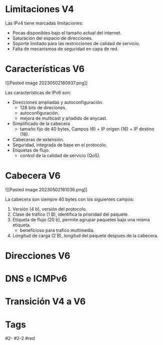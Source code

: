 # Limitaciones V4
Las IPv4 tiene marcadas limitaciones:
- Pocas disponibles bajo el tamaño actual del internet.
- Saturación del espacio de direcciones.
- Soporte limitado para las restricciones de calidad de servicio.
- Falta de mecanismos de seguridad en capa de red.

# Características V6

![[Pasted image 20230502180937.png]]

Las características de IPv6 son:
- Direcciones ampliadas y autoconfiguración.
	- 128 bits de direciones.
	- autoconfiguración.
	- mejora de multicast y añadido de anycast.
- Simplificado de la cabecera
	- tamaño fijo de 40 bytes, Campos (6) + IP origen (16) + IP destino (16).
- Cabeceras de extensión.
- Seguridad, integrada de base en el protocolo.
- Etiquetas de flujo.
	- control de la calidad de servicio (QoS).

# Cabecera V6

![[Pasted image 20230502181036.png]]

La cabecera son siempre 40 bytes con los siguientes campos:
1. Versión (4 b), versión del protocolo.
2. Clase de tráfico (1 B), identifica la prioridad del paquete.
3. Etiqueta de flujo (20 b), permite agrupar paquetes bajo una misma etiqueta.
	- beneficioso para trafico multimedia.
4. Longitud de carga (2 B), longitud del paquete despues de la cabecera.
# Direcciones V6
# DNS e ICMPv6
# Transición V4 a V6
# Tags
#2- 
#2-2 
#red 